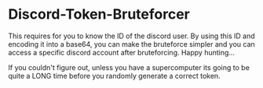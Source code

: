 # Discord-Token-Bruteforcer

This requires for you to know the ID of the discord user.
By using this ID and encoding it into a base64, you can make the bruteforce simpler and you can access a specific discord account after bruteforcing.
Happy hunting...

If you couldn't figure out, unless you have a supercomputer its going to be quite a LONG time before you randomly generate a correct token.
